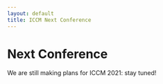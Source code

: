 ```yaml
---
layout: default
title: ICCM Next Conference
---
```


# Next Conference

We are still making plans for ICCM 2021: stay tuned!

